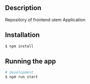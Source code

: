 

## Description

Repository of frontend utem Application

## Installation

```bash
$ npm install
```

## Running the app

```bash
# development
$ npm run start
```
